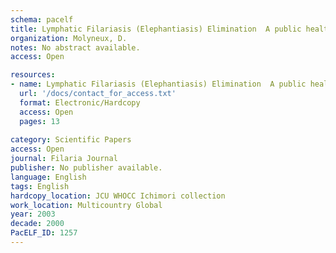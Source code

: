 ```yaml
---
schema: pacelf
title: Lymphatic Filariasis (Elephantiasis) Elimination  A public health success and development opportunity
organization: Molyneux, D.
notes: No abstract available.
access: Open

resources:
- name: Lymphatic Filariasis (Elephantiasis) Elimination  A public health success and development opportunity
  url: '/docs/contact_for_access.txt'
  format: Electronic/Hardcopy
  access: Open
  pages: 13
 
category: Scientific Papers
access: Open
journal: Filaria Journal
publisher: No publisher available. 
language: English 
tags: English 
hardcopy_location: JCU WHOCC Ichimori collection
work_location: Multicountry Global
year: 2003
decade: 2000
PacELF_ID: 1257
---
```

